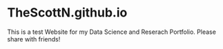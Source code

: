 # TheScottN.github.io
This is a test Website for my Data Science and Reserach Portfolio. Please share with friends!

